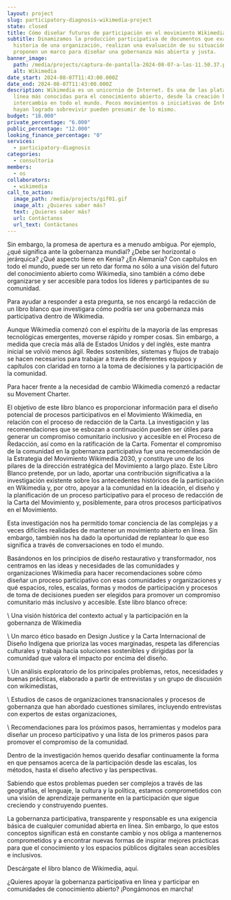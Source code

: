 ```yaml
---
layout: project
slug: participatory-diagnosis-wikimedia-project
state: closed
title: Cómo diseñar futuros de participación en el movimiento Wikimedia
subtitle: Dinamizamos la producción participativa de documentos que examinan la
  historia de una organización, realizan una evaluación de su situación actual y
  proponen un marco para diseñar una gobernanza más abierta y justa.
banner_image:
  path: /media/projects/captura-de-pantalla-2024-08-07-a-las-11.50.37.png
  alt: Wikimedia
date_start: 2024-08-07T11:43:00.000Z
date_end: 2024-08-07T11:43:00.000Z
description: Wikimedia es un unicornio de Internet. Es una de las plataformas en
  línea más conocidas para el conocimiento abierto, desde la creación hasta el
  intercambio en todo el mundo. Pocos movimientos o iniciativas de Internet que
  hayan logrado sobrevivir pueden presumir de lo mismo.
budget: "18.000"
private_percentage: "6.000"
public_percentage: "12.000"
looking_finance_percentage: "0"
services:
  - participatory-diagnosis
categories:
  - consultoria
members:
  - os
collaborators:
  - wikimedia
call_to_action:
  image_path: /media/projects/gif01.gif
  image_alt: ¿Quieres saber más?
  text: ¿Quieres saber más?
  url: Contáctanos
  url_text: Contáctanos
---
```

Sin embargo, la promesa de apertura es a menudo ambigua. Por ejemplo, ¿qué significa ante la gobernanza mundial? ¿Debe ser horizontal o jerárquica? ¿Qué aspecto tiene en Kenia? ¿En Alemania? Con capítulos en todo el mundo, puede ser un reto dar forma no sólo a una visión del futuro del conocimiento abierto como Wikimedia, sino también a cómo debe organizarse y ser accesible para todos los líderes y participantes de su comunidad.

Para ayudar a responder a esta pregunta, se nos encargó la redacción de un libro blanco que investigara cómo podría ser una gobernanza más participativa dentro de Wikimedia.

Aunque Wikimedia comenzó con el espíritu de la mayoría de las empresas tecnológicas emergentes, moverse rápido y romper cosas. Sin embargo, a medida que crecía más allá de Estados Unidos y del inglés, este mantra inicial se volvió menos ágil. Redes sostenibles, sistemas y flujos de trabajo se hacen necesarios para trabajar a través de diferentes equipos y capítulos con claridad en torno a la toma de decisiones y la participación de la comunidad.

Para hacer frente a la necesidad de cambio Wikimedia comenzó a redactar su Movement Charter.

El objetivo de este libro blanco es proporcionar información para el diseño potencial de procesos participativos en el Movimiento Wikimedia, en relación con el proceso de redacción de la Carta. La investigación y las recomendaciones que se esbozan a continuación pueden ser útiles para generar un compromiso comunitario inclusivo y accesible en el Proceso de Redacción, así como en la ratificación de la Carta. Fomentar el compromiso de la comunidad en la gobernanza participativa fue una recomendación de la Estrategia del Movimiento Wikimedia 2030, y constituye uno de los pilares de la dirección estratégica del Movimiento a largo plazo. Este Libro Blanco pretende, por un lado, aportar una contribución significativa a la investigación existente sobre los antecedentes históricos de la participación en Wikimedia y, por otro, apoyar a la comunidad en la ideación, el diseño y la planificación de un proceso participativo para el proceso de redacción de la Carta del Movimiento y, posiblemente, para otros procesos participativos en el Movimiento.

Esta investigación nos ha permitido tomar conciencia de las complejas y a veces difíciles realidades de mantener un movimiento abierto en línea. Sin embargo, también nos ha dado la oportunidad de replantear lo que eso significa a través de conversaciones en todo el mundo.

Basándonos en los principios de diseño restaurativo y transformador, nos centramos en las ideas y necesidades de las comunidades y organizaciones Wikimedia para hacer recomendaciones sobre cómo diseñar un proceso participativo con esas comunidades y organizaciones y qué espacios, roles, escalas, formas y modos de participación y procesos de toma de decisiones pueden ser elegidos para promover un compromiso comunitario más inclusivo y accesible. Este libro blanco ofrece:

\    Una visión histórica del contexto actual y la participación en la gobernanza de Wikimedia

\    Un marco ético basado en Design Justice y la Carta Internacional de Diseño Indígena que prioriza las voces marginadas, respeta las diferencias culturales y trabaja hacia soluciones sostenibles y dirigidas por la comunidad que valora el impacto por encima del diseño.

\    Un análisis exploratorio de los principales problemas, retos, necesidades y buenas prácticas, elaborado a partir de entrevistas y un grupo de discusión con wikimedistas,

\    Estudios de casos de organizaciones transnacionales y procesos de gobernanza que han abordado cuestiones similares, incluyendo entrevistas con expertos de estas organizaciones,

\    Recomendaciones para los próximos pasos, herramientas y modelos para diseñar un proceso participativo y una lista de los primeros pasos para promover el compromiso de la comunidad.

Dentro de la investigación hemos querido desafiar continuamente la forma en que pensamos acerca de la participación desde las escalas, los métodos, hasta el diseño afectivo y las perspectivas.

Sabiendo que estos problemas pueden ser complejos a través de las geografías, el lenguaje, la cultura y la política, estamos comprometidos con una visión de aprendizaje permanente en la participación que sigue creciendo y construyendo puentes.

La gobernanza participativa, transparente y responsable es una exigencia básica de cualquier comunidad abierta en línea. Sin embargo, lo que estos conceptos significan está en constante cambio y nos obliga a mantenernos comprometidos y a encontrar nuevas formas de inspirar mejores prácticas para que el conocimiento y los espacios públicos digitales sean accesibles e inclusivos.

Descárgate el libro blanco de Wikimedia, aquí.

¿Quieres apoyar la gobernanza participativa en línea y participar en comunidades de conocimiento abierto? ¡Pongámonos en marcha!
